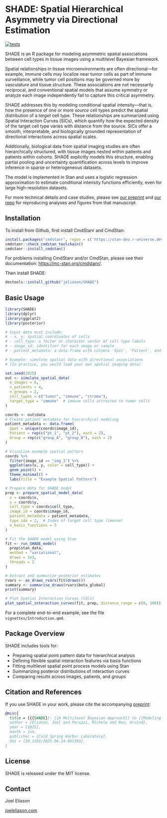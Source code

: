 # SHADE: Spatial Hierarchical Asymmetry via Directional Estimation

<!-- badges: start -->

[![tests](https://github.com/jeliason/SHADE/actions/workflows/tests.yaml/badge.svg)](https://github.com/jeliason/SHADE/actions/workflows/tests.yaml)

<!-- badges: end -->

SHADE is an R package for modeling asymmetric spatial associations between cell types in tissue images using a multilevel Bayesian framework.

Spatial relationships in tissue microenvironments are often directional—for example, immune cells may localize near tumor cells as part of immune surveillance, while tumor cell positions may be governed more by vasculature and tissue structure. These associations are not necessarily reciprocal, and conventional spatial models that assume symmetry or analyze each image independently fail to capture this critical asymmetry.

SHADE addresses this by modeling conditional spatial intensity—that is, how the presence of one or more *source* cell types predict the spatial distribution of a *target* cell type. These relationships are summarized using Spatial Interaction Curves (SICs), which quantify how the expected density of the target cell type varies with distance from the source. SICs offer a smooth, interpretable, and biologically grounded representation of directional interactions across spatial scales.

Additionally, biological data from spatial imaging studies are often hierarchically structured, with tissue images nested within patients and patients within cohorts. SHADE explicitly models this structure, enabling partial pooling and uncertainty quantification across levels to improve inference in sparse or heterogeneous datasets.

The model is implemented in Stan and uses a logistic regression approximation to estimate conditional intensity functions efficiently, even for large high-resolution datasets.

For more technical details and case studies, please see [our preprint](https://doi.org/10.1101/2025.06.24.661393) and [our repo](https://github.com/jeliason/shade_paper_code) for reproducing analyses and figures from that manuscript.

## Installation

To install from Github, first install CmdStanr and CmdStan:

``` r
install.packages("cmdstanr", repos = c('https://stan-dev.r-universe.dev', getOption("repos")))
cmdstanr::check_cmdstan_toolchain()
cmdstanr::install_cmdstan()
```

For problems installing CmdStanr and/or CmdStan, please see their documentation: <https://mc-stan.org/cmdstanr/>.

Then install SHADE:

``` r
devtools::install_github("jeliason/SHADE")
```

## Basic Usage

``` r
library(SHADE)
library(dplyr)
library(ggplot2)
library(posterior)

# Input data must include:
# - x, y: spatial coordinates of cells
# - cell_type: a factor or character vector of cell type labels
# - image_id: identifier for each image or sample
# - patient_metadata: a data.frame with columns 'Spot', 'Patient', and 'Group'

# Example: simulate spatial data with directional associations
# (In practice, you would load your own spatial imaging data)

set.seed(2025)
out <- simulate_spatial_data(
  n_images = 8,
  n_patients = 4,
  n_groups = 2,
  cell_types = c("tumor", "immune", "stroma"),
  target_type = "immune"  # immune cells attracted to tumor cells
)

coords <- out$data
# Create patient metadata for hierarchical modeling
patient_metadata <- data.frame(
  Spot = unique(coords$image_id),
  Patient = rep(c("pt_1", "pt_2"), each = 2),
  Group = rep(c("group_A", "group_B"), each = 2)
)

# Visualize example spatial pattern
coords %>%
  filter(image_id == "img_1") %>%
  ggplot(aes(x, y, color = cell_type)) +
  geom_point() +
  theme_minimal() +
  labs(title = "Example Spatial Pattern")

# Prepare data for SHADE model
prep <- prepare_spatial_model_data(
  x = coords$x,
  y = coords$y,
  cell_type = coords$cell_type,
  image_id = coords$image_id,
  patient_metadata = patient_metadata,
  type_idx = 2,  # Index of target cell type (immune)
  n_basis_functions = 3
)

# Fit the SHADE model using Stan
fit <- run_SHADE_model(
  prep$stan_data,
  method = "variational",
  draws = 1e3,
  threads = 2
)

# Extract and summarize posterior estimates
rvars <- as_draws_rvars(fit$draws())
summary <- summarise_draws(rvars$beta_global)
print(summary)

# Plot Spatial Interaction Curves (SICs)
plot_spatial_interaction_curves(fit, prep, distance_range = c(0, 100))
```

For a complete end-to-end example, see the file `vignettes/Introduction.qmd`.

## Package Overview

SHADE includes tools for:

-   Preparing spatial point pattern data for hierarchical analysis
-   Defining flexible spatial interaction features via basis functions
-   Fitting multilevel spatial point process models using Stan
-   Summarizing posterior distributions of interaction curves
-   Comparing results across images, patients, and groups

## Citation and References

If you use SHADE in your work, please cite the accompanying [preprint](https://doi.org/10.1101/2025.06.24.661393):

``` bibtex
@misc{
  title = {{{SHADE}}: {{A Multilevel Bayesian Approach}} to {{Modeling Directional Spatial Associations}} in {{Tissues}}},
  author = {Eliason, Joel and Peruzzi, Michele and Rao, Arvind},
  year = {2025},
  month = jun,
  publisher = {Cold Spring Harbor Laboratory},
  doi = {10.1101/2025.06.24.661393},
}
```

## License

SHADE is released under the MIT license.

## Contact

Joel Eliason

[joeleliason.com](https://joeleliason.com)
